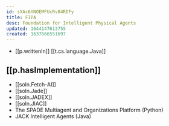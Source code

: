 ```yaml
---
id: sXAc6YNOEMFUcRv84RDFy
title: FIPA
desc: Foundation for Intelligent Physical Agents
updated: 1644147613755
created: 1637666551697
---
```



- [[p.writtenIn]] [[t.cs.language.Java]]

## [[p.hasImplementation]]

- [[soln.Fetch-AI]]
- [[soln.Jade]]
- [[soln.JADEX]]
- [[soln.JIAC]]
- The SPADE Multiagent and Organizations Platform (Python)
- JACK Intelligent Agents (Java)


